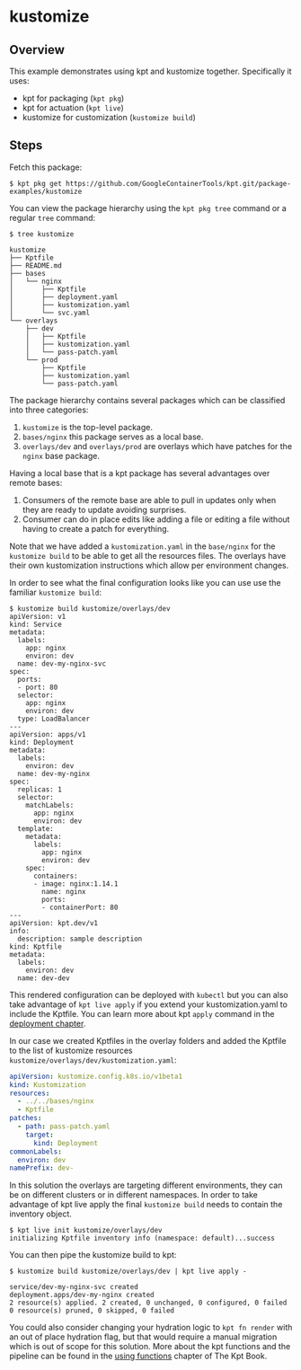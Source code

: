 # kustomize

## Overview

This example demonstrates using kpt and kustomize together. Specifically it
uses:

- kpt for packaging (`kpt pkg`)
- kpt for actuation (`kpt live`)
- kustomize for customization (`kustomize build`)

## Steps

Fetch this package:

```shell
$ kpt pkg get https://github.com/GoogleContainerTools/kpt.git/package-examples/kustomize
```

You can view the package hierarchy using the `kpt pkg tree` command or a regular
`tree` command:

```shell
$ tree kustomize

kustomize
├── Kptfile
├── README.md
├── bases
│   └── nginx
│       ├── Kptfile
│       ├── deployment.yaml
│       ├── kustomization.yaml
│       └── svc.yaml
└── overlays
    ├── dev
    │   ├── Kptfile
    │   ├── kustomization.yaml
    │   └── pass-patch.yaml
    └── prod
        ├── Kptfile
        ├── kustomization.yaml
        └── pass-patch.yaml
```

The package hierarchy contains several packages which can be classified into
three categories:

1. `kustomize` is the top-level package.
2. `bases/nginx` this package serves as a local base.
3. `overlays/dev` and `overlays/prod` are overlays which have patches for the
   `nginx` base package.

Having a local base that is a kpt package has several advantages over remote
bases:

1. Consumers of the remote base are able to pull in updates only when they are
   ready to update avoiding surprises.
2. Consumer can do in place edits like adding a file or editing a file without
   having to create a patch for everything.

Note that we have added a `kustomization.yaml` in the `base/nginx` for the
`kustomize build` to be able to get all the resources files. The overlays have
their own kustomization instructions which allow per environment changes.

In order to see what the final configuration looks like you can use use the
familiar `kustomize build`:

```shell
$ kustomize build kustomize/overlays/dev
apiVersion: v1
kind: Service
metadata:
  labels:
    app: nginx
    environ: dev
  name: dev-my-nginx-svc
spec:
  ports:
  - port: 80
  selector:
    app: nginx
    environ: dev
  type: LoadBalancer
---
apiVersion: apps/v1
kind: Deployment
metadata:
  labels:
    environ: dev
  name: dev-my-nginx
spec:
  replicas: 1
  selector:
    matchLabels:
      app: nginx
      environ: dev
  template:
    metadata:
      labels:
        app: nginx
        environ: dev
    spec:
      containers:
      - image: nginx:1.14.1
        name: nginx
        ports:
        - containerPort: 80
---
apiVersion: kpt.dev/v1
info:
  description: sample description
kind: Kptfile
metadata:
  labels:
    environ: dev
  name: dev-dev
```

This rendered configuration can be deployed with `kubectl` but you can also take
advantage of `kpt live apply` if you extend your kustomization.yaml to include
the Kptfile. You can learn more about kpt `apply` command in the [deployment
chapter].

In our case we created Kptfiles in the overlay folders and added the Kptfile to
the list of kustomize resources `kustomize/overlays/dev/kustomization.yaml`:

```yaml
apiVersion: kustomize.config.k8s.io/v1beta1
kind: Kustomization
resources:
  - ../../bases/nginx
  - Kptfile
patches:
  - path: pass-patch.yaml
    target:
      kind: Deployment
commonLabels:
  environ: dev
namePrefix: dev-
```

In this solution the overlays are targeting different environments, they can be
on different clusters or in different namespaces. In order to take advantage of
kpt live apply the final `kustomize build` needs to contain the inventory
object.

```shell
$ kpt live init kustomize/overlays/dev
initializing Kptfile inventory info (namespace: default)...success
```

You can then pipe the kustomize build to kpt:

```shell
$ kustomize build kustomize/overlays/dev | kpt live apply -

service/dev-my-nginx-svc created
deployment.apps/dev-my-nginx created
2 resource(s) applied. 2 created, 0 unchanged, 0 configured, 0 failed
0 resource(s) pruned, 0 skipped, 0 failed
```

You could also consider changing your hydration logic to `kpt fn render` with an
out of place hydration flag, but that would require a manual migration which is
out of scope for this solution. More about the kpt functions and the pipeline
can be found in the [using functions] chapter of The Kpt Book.

[deployment chapter]: https://kpt.dev/book/06-deploying-packages/
[using functions]: https://kpt.dev/book/04-using-functions/
